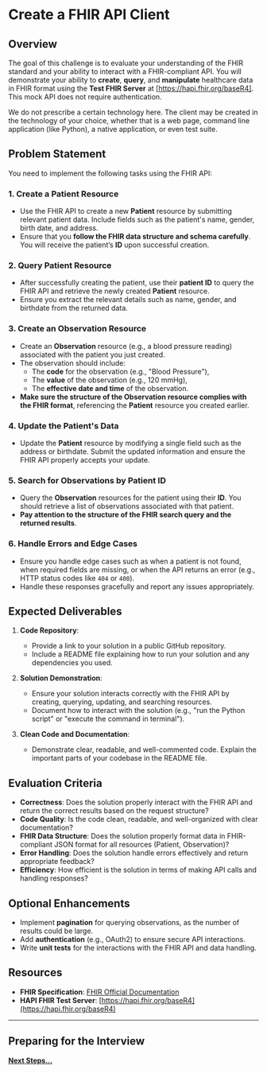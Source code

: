 # Create a FHIR API Client

## Overview

The goal of this challenge is to evaluate your understanding of the FHIR standard and your ability to interact with a FHIR-compliant API. You will demonstrate your ability to **create**, **query**, and **manipulate** healthcare data in FHIR format using the **Test FHIR Server** at [https://hapi.fhir.org/baseR4]. This mock API does not require authentication.

We do not prescribe a certain technology here. The client may be created in the technology of your choice, whether that is a web page, command line application (like Python), a native application, or even test suite.

## Problem Statement

You need to implement the following tasks using the FHIR API:

### 1. Create a Patient Resource

- Use the FHIR API to create a new **Patient** resource by submitting relevant patient data. Include fields such as the patient's name, gender, birth date, and address.
- Ensure that you **follow the FHIR data structure and schema carefully**. You will receive the patient’s **ID** upon successful creation.

### 2. Query Patient Resource

- After successfully creating the patient, use their **patient ID** to query the FHIR API and retrieve the newly created **Patient** resource.
- Ensure you extract the relevant details such as name, gender, and birthdate from the returned data.

### 3. Create an Observation Resource

- Create an **Observation** resource (e.g., a blood pressure reading) associated with the patient you just created.
- The observation should include:
  - The **code** for the observation (e.g., "Blood Pressure"),
  - The **value** of the observation (e.g., 120 mmHg),
  - The **effective date and time** of the observation.
- **Make sure the structure of the Observation resource complies with the FHIR format**, referencing the **Patient** resource you created earlier.

### 4. Update the Patient's Data

- Update the **Patient** resource by modifying a single field such as the address or birthdate. Submit the updated information and ensure the FHIR API properly accepts your update.

### 5. Search for Observations by Patient ID

- Query the **Observation** resources for the patient using their **ID**. You should retrieve a list of observations associated with that patient.
- **Pay attention to the structure of the FHIR search query and the returned results**.

### 6. Handle Errors and Edge Cases

- Ensure you handle edge cases such as when a patient is not found, when required fields are missing, or when the API returns an error (e.g., HTTP status codes like `404` or `400`).
- Handle these responses gracefully and report any issues appropriately.

## Expected Deliverables

1. **Code Repository**:

   - Provide a link to your solution in a public GitHub repository.
   - Include a README file explaining how to run your solution and any dependencies you used.

2. **Solution Demonstration**:

   - Ensure your solution interacts correctly with the FHIR API by creating, querying, updating, and searching resources.
   - Document how to interact with the solution (e.g., "run the Python script" or "execute the command in terminal").

3. **Clean Code and Documentation**:

   - Demonstrate clear, readable, and well-commented code. Explain the important parts of your codebase in the README file.

## Evaluation Criteria

- **Correctness**: Does the solution properly interact with the FHIR API and return the correct results based on the request structure?
- **Code Quality**: Is the code clean, readable, and well-organized with clear documentation?
- **FHIR Data Structure**: Does the solution properly format data in FHIR-compliant JSON format for all resources (Patient, Observation)?
- **Error Handling**: Does the solution handle errors effectively and return appropriate feedback?
- **Efficiency**: How efficient is the solution in terms of making API calls and handling responses?

## Optional Enhancements

- Implement **pagination** for querying observations, as the number of results could be large.
- Add **authentication** (e.g., OAuth2) to ensure secure API interactions.
- Write **unit tests** for the interactions with the FHIR API and data handling.

## Resources

- **FHIR Specification**: [FHIR Official Documentation](https://www.hl7.org/fhir/)
- **HAPI FHIR Test Server**: [https://hapi.fhir.org/baseR4](https://hapi.fhir.org/baseR4)

---

## Preparing for the Interview

**[Next Steps...](../../next-steps-real-time.md)**

